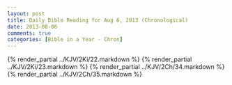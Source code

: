 ```yaml
---
layout: post
title: Daily Bible Reading for Aug 6, 2013 (Chronological)
date: 2013-08-06
comments: true
categories: [Bible in a Year - Chron]
---
```

{% render_partial ../KJV/2Ki/22.markdown %}
{% render_partial ../KJV/2Ki/23.markdown %}
{% render_partial ../KJV/2Ch/34.markdown %}
{% render_partial ../KJV/2Ch/35.markdown %}
